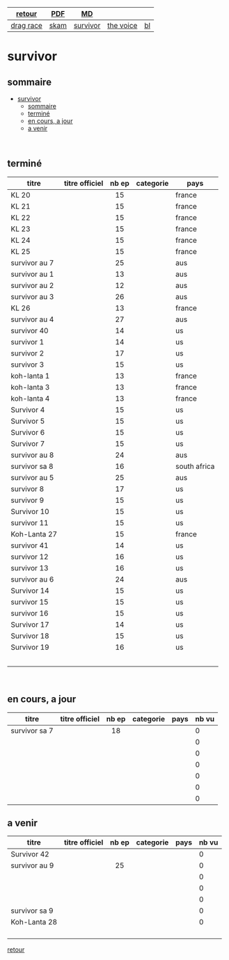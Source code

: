
|[retour](./../index.html)|[PDF](./survivor.pdf)|[MD](./survivor.md)|||
| --- | --- | :---: | --- | --- |
|[drag race](./dragrace.html)|[skam](./skam.html)|[survivor](./survivor.html)|[the voice](./thevoice.html)|[bl](./../bl/bl.html)|

# survivor

## sommaire
- [survivor](#survivor)
  - [sommaire](#sommaire)
  - [terminé](#terminé)
  - [en cours, a jour](#en-cours-a-jour)
  - [a venir](#a-venir)

<div style="page-break-after: always; visibility: hidden"> 
\pagebreak 
</div>

## terminé
 
|titre|titre officiel|nb ep|categorie|pays|
| --- | --- | :---: | --- | --- |
|KL 20||15||france|
|KL 21||15||france|
|KL 22||15||france|
|KL 23||15||france|
|KL 24||15||france|
|KL 25||15||france|
|survivor au 7||25||aus|<!--  -->
|survivor au 1||13||aus|<!--  -->
|survivor au 2||12||aus|<!--  -->
|survivor au 3||26||aus|<!--  -->
|KL 26||13||france|<!--  -->
|survivor au 4||27||aus|<!--  -->
|survivor 40||14||us|<!--  -->
|survivor 1||14||us|<!--  -->
|survivor 2||17||us|<!--  -->
|survivor 3||15||us|<!--  -->
|koh-lanta 1||13||france|<!--  -->
|koh-lanta 3||13||france|<!--  -->
|koh-lanta 4||13||france|<!--  -->
|Survivor 4||15||us|<!--  -->
|Survivor 5||15||us|<!--  -->
|Survivor 6||15||us|<!--  -->
|Survivor 7||15||us|<!--  -->
|survivor au 8||24||aus|<!--  -->
|survivor sa 8||16||south africa|<!--  -->
|survivor au 5||25||aus|<!--  -->
|survivor 8||17||us|<!--  -->
|survivor 9||15||us|<!--  -->
|Survivor 10||15||us|<!--  -->
|survivor 11||15||us|<!--  -->
|Koh-Lanta 27||15||france|<!--  -->
|survivor 41||14||us|<!--  -->
|survivor 12||16||us|<!--  -->
|survivor 13||16||us|<!--  -->
|survivor au 6||24||aus|<!--  -->
|Survivor 14||15||us|<!--  -->
|survivor 15||15||us|<!--  -->
|survivor 16||15||us|<!--  -->
|Survivor 17||14||us|<!--  -->
|Survivor 18||15||us|<!--  -->
|Survivor 19||16||us|<!--  -->
||||||<!--  -->
||||||<!--  -->
||||||<!--  -->
||||||<!--  -->
||||||<!--  -->


<div style="page-break-after: always; visibility: hidden"> 
\pagebreak 
</div>

## en cours, a jour
 
|titre|titre officiel|nb ep|categorie|pays|nb vu|
| --- | --- | :---: | --- | --- | --- |
|survivor sa 7||18|||0|<!--  -->
||||||0|<!--  -->
||||||0|<!--  -->
||||||0|<!--  -->
||||||0|<!--  -->
||||||0|<!--  -->
||||||0|<!--  -->

## a venir
 
|titre|titre officiel|nb ep|categorie|pays|nb vu|
| --- | --- | :---: | --- | --- | --- |
|Survivor 42|||||0|<!--  -->
|survivor au 9||25|||0|<!--  -->
||||||0|<!--  -->
||||||0|<!--  -->
||||||0|<!--  -->
|survivor sa 9|||||0|<!--  -->
|Koh-Lanta 28|||||0|<!--  -->
|||||||<!--  -->
|||||||<!--  -->
|||||||<!--  -->
|||||||<!--  -->

[retour](./../index.html)
